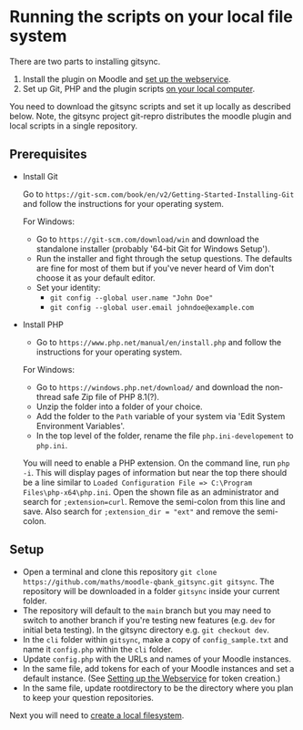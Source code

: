 # Running the scripts on your local file system

There are two parts to installing gitsync.

1. Install the plugin on Moodle and [set up the webservice](webservicesetup.md).
2. Set up Git, PHP and the plugin scripts [on your local computer](localsetup.md).

You need to download the gitsync scripts and set it up locally as described below.  Note, the gitsync project git-repro distributes the moodle plugin and local scripts in a single repository.

## Prerequisites
- Install Git

  Go to `https://git-scm.com/book/en/v2/Getting-Started-Installing-Git` and follow the instructions for your operating system.

  For Windows:
  - Go to `https://git-scm.com/download/win` and download the standalone installer (probably '64-bit Git for Windows Setup').
  - Run the installer and fight through the setup questions. The defaults are fine for most of them but if you've never heard of Vim
  don't choose it as your default editor.
  - Set your identity:
    - `git config --global user.name "John Doe"`
    - `git config --global user.email johndoe@example.com`

- Install PHP
  - Go to `https://www.php.net/manual/en/install.php` and follow the instructions for your operating system.

  For Windows:
  - Go to `https://windows.php.net/download/` and download the non-thread safe Zip file of PHP 8.1(?).
  - Unzip the folder into a folder of your choice.
  - Add the folder to the `Path` variable of your system via 'Edit System Environment Variables'.
  - In the top level of the folder, rename the file `php.ini-developement` to `php.ini`.

  You will need to enable a PHP extension. On the command line, run `php -i`. This will display pages of information but near the top there should be a line similar to `Loaded Configuration File => C:\Program Files\php-x64\php.ini`. Open the shown file as an administrator and search for `;extension=curl`. Remove the semi-colon from this line and save. Also search for `;extension_dir = "ext"` and remove the semi-colon.

## Setup
- Open a terminal and clone this repository `git clone https://github.com/maths/moodle-qbank_gitsync.git gitsync`. The repository will be downloaded in a folder `gitsync` inside your current folder.
- The repository will default to the `main` branch but you may need to switch to another branch if you're testing new features (e.g. `dev` for initial beta testing). In the gitsync directory e.g. `git checkout dev`.
- In the `cli` folder within `gitsync`, make a copy of `config_sample.txt` and name it `config.php` within the `cli` folder.
- Update `config.php` with the URLs and names of your Moodle instances.
- In the same file, add tokens for each of your Moodle instances and set a default instance. (See [Setting up the Webservice](webservicesetup.md) for token creation.)
- In the same file, update rootdirectory to be the directory where you plan to keep your question repositories.

Next you will need to [create a local filesystem](createrepo.md).
